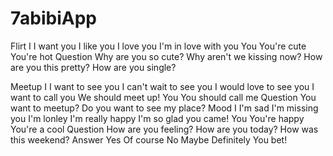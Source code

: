 7abibiApp
===========

Flirt
		I
			I want you
			I like you
			I love you
			I'm in love with you
		You
			You're cute
			You're hot
		Question
			Why are you so cute?
			Why aren't we kissing now?
			How are you this pretty?
			How are you single?


Meetup
		I
			I want to see you
			I can't wait to see you
			I would love to see you
			I want to call you
			We should meet up!
		You
			You should call me
		Question
			You want to meetup?
			Do you want to see my place?
Mood
		I
			I'm sad
			I'm missing you
			I'm lonley
			I'm really happy
			I'm so glad you came!
		You
			You're happy
			You're a cool
		Question
			How are you feeling?
			How are you today?
			How was this weekend?
Answer
		Yes
		Of course
		No
		Maybe
		Definitely
		You bet!
